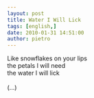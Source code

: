 ```yaml
---
layout: post
title: Water I Will Lick
tags: [english,]
date: 2010-01-31 14:51:00
author: pietro
---
```

Like snowflakes on your lips<br/>the petals I will need<br/>the water I will lick<br/><br/>(...)
